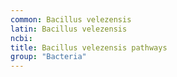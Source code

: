 ```yaml
---
common: Bacillus velezensis
latin: Bacillus velezensis
ncbi: 
title: Bacillus velezensis pathways
group: "Bacteria"
---
```

